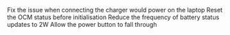 Fix the issue when connecting the charger would power on the laptop
Reset the OCM status before initialisation
Reduce the frequency of battery status updates to 2W
Allow the power button to fall through
